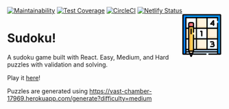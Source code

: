 [![Maintainability](https://api.codeclimate.com/v1/badges/76502389f3f45d53ceb4/maintainability)](https://codeclimate.com/github/milespratt/sudoku/maintainability) [![Test Coverage](https://api.codeclimate.com/v1/badges/76502389f3f45d53ceb4/test_coverage)](https://codeclimate.com/github/milespratt/sudoku/test_coverage) [![CircleCI](https://circleci.com/gh/milespratt/sudoku/tree/main.svg?style=shield)](https://circleci.com/gh/milespratt/sudoku/tree/main) [![Netlify Status](https://api.netlify.com/api/v1/badges/2d0054c6-2cc0-4e21-b193-c31b53da1011/deploy-status)](https://app.netlify.com/sites/fervent-lumiere-791cbd/deploys)
<img align="right" width="100" height="100" src="https://github.com/milespratt/sudoku/blob/main/src/assets/sudoku.png?raw=true" />

# Sudoku!

A sudoku game built with React. Easy, Medium, and Hard puzzles with validation and solving.

Play it [here](https://sudokul.netlify.app)!

Puzzles are generated using https://vast-chamber-17969.herokuapp.com/generate?difficulty=medium
